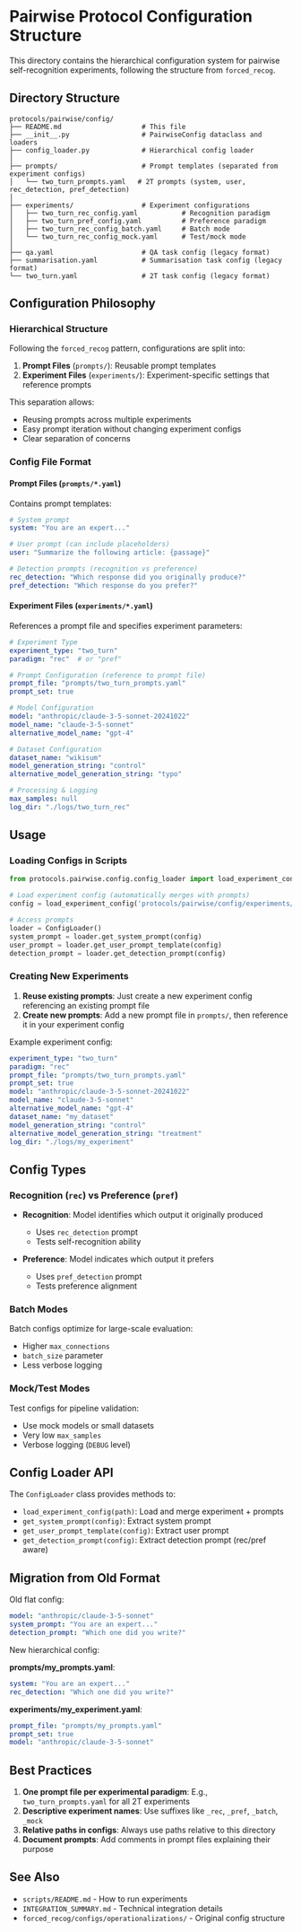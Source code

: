 # Pairwise Protocol Configuration Structure

This directory contains the hierarchical configuration system for pairwise self-recognition experiments, following the structure from `forced_recog`.

## Directory Structure

```
protocols/pairwise/config/
├── README.md                    # This file
├── __init__.py                  # PairwiseConfig dataclass and loaders
├── config_loader.py             # Hierarchical config loader
│
├── prompts/                     # Prompt templates (separated from experiment configs)
│   └── two_turn_prompts.yaml   # 2T prompts (system, user, rec_detection, pref_detection)
│
├── experiments/                 # Experiment configurations
│   ├── two_turn_rec_config.yaml           # Recognition paradigm
│   ├── two_turn_pref_config.yaml          # Preference paradigm
│   ├── two_turn_rec_config_batch.yaml     # Batch mode
│   └── two_turn_rec_config_mock.yaml      # Test/mock mode
│
├── qa.yaml                      # QA task config (legacy format)
├── summarisation.yaml           # Summarisation task config (legacy format)
└── two_turn.yaml                # 2T task config (legacy format)
```

## Configuration Philosophy

### Hierarchical Structure

Following the `forced_recog` pattern, configurations are split into:

1. **Prompt Files** (`prompts/`): Reusable prompt templates
2. **Experiment Files** (`experiments/`): Experiment-specific settings that reference prompts

This separation allows:
- Reusing prompts across multiple experiments
- Easy prompt iteration without changing experiment configs
- Clear separation of concerns

### Config File Format

#### Prompt Files (`prompts/*.yaml`)

Contains prompt templates:

```yaml
# System prompt
system: "You are an expert..."

# User prompt (can include placeholders)
user: "Summarize the following article: {passage}"

# Detection prompts (recognition vs preference)
rec_detection: "Which response did you originally produce?"
pref_detection: "Which response do you prefer?"
```

#### Experiment Files (`experiments/*.yaml`)

References a prompt file and specifies experiment parameters:

```yaml
# Experiment Type
experiment_type: "two_turn"
paradigm: "rec"  # or "pref"

# Prompt Configuration (reference to prompt file)
prompt_file: "prompts/two_turn_prompts.yaml"
prompt_set: true

# Model Configuration
model: "anthropic/claude-3-5-sonnet-20241022"
model_name: "claude-3-5-sonnet"
alternative_model_name: "gpt-4"

# Dataset Configuration
dataset_name: "wikisum"
model_generation_string: "control"
alternative_model_generation_string: "typo"

# Processing & Logging
max_samples: null
log_dir: "./logs/two_turn_rec"
```

## Usage

### Loading Configs in Scripts

```python
from protocols.pairwise.config.config_loader import load_experiment_config, ConfigLoader

# Load experiment config (automatically merges with prompts)
config = load_experiment_config('protocols/pairwise/config/experiments/two_turn_rec_config.yaml')

# Access prompts
loader = ConfigLoader()
system_prompt = loader.get_system_prompt(config)
user_prompt = loader.get_user_prompt_template(config)
detection_prompt = loader.get_detection_prompt(config)
```

### Creating New Experiments

1. **Reuse existing prompts**: Just create a new experiment config referencing an existing prompt file
2. **Create new prompts**: Add a new prompt file in `prompts/`, then reference it in your experiment config

Example experiment config:

```yaml
experiment_type: "two_turn"
paradigm: "rec"
prompt_file: "prompts/two_turn_prompts.yaml"
prompt_set: true
model: "anthropic/claude-3-5-sonnet-20241022"
model_name: "claude-3-5-sonnet"
alternative_model_name: "gpt-4"
dataset_name: "my_dataset"
model_generation_string: "control"
alternative_model_generation_string: "treatment"
log_dir: "./logs/my_experiment"
```

## Config Types

### Recognition (`rec`) vs Preference (`pref`)

- **Recognition**: Model identifies which output it originally produced
  - Uses `rec_detection` prompt
  - Tests self-recognition ability

- **Preference**: Model indicates which output it prefers
  - Uses `pref_detection` prompt
  - Tests preference alignment

### Batch Modes

Batch configs optimize for large-scale evaluation:
- Higher `max_connections`
- `batch_size` parameter
- Less verbose logging

### Mock/Test Modes

Test configs for pipeline validation:
- Use mock models or small datasets
- Very low `max_samples`
- Verbose logging (`DEBUG` level)

## Config Loader API

The `ConfigLoader` class provides methods to:

- `load_experiment_config(path)`: Load and merge experiment + prompts
- `get_system_prompt(config)`: Extract system prompt
- `get_user_prompt_template(config)`: Extract user prompt
- `get_detection_prompt(config)`: Extract detection prompt (rec/pref aware)

## Migration from Old Format

Old flat config:
```yaml
model: "anthropic/claude-3-5-sonnet"
system_prompt: "You are an expert..."
detection_prompt: "Which one did you write?"
```

New hierarchical config:

**prompts/my_prompts.yaml**:
```yaml
system: "You are an expert..."
rec_detection: "Which one did you write?"
```

**experiments/my_experiment.yaml**:
```yaml
prompt_file: "prompts/my_prompts.yaml"
prompt_set: true
model: "anthropic/claude-3-5-sonnet"
```

## Best Practices

1. **One prompt file per experimental paradigm**: E.g., `two_turn_prompts.yaml` for all 2T experiments
2. **Descriptive experiment names**: Use suffixes like `_rec`, `_pref`, `_batch`, `_mock`
3. **Relative paths in configs**: Always use paths relative to this directory
4. **Document prompts**: Add comments in prompt files explaining their purpose

## See Also

- `scripts/README.md` - How to run experiments
- `INTEGRATION_SUMMARY.md` - Technical integration details
- `forced_recog/configs/operationalizations/` - Original config structure
